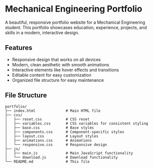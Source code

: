 # Mechanical Engineering Portfolio

A beautiful, responsive portfolio website for a Mechanical Engineering student. This portfolio showcases education, experience, projects, and skills in a modern, interactive design.

## Features

- Responsive design that works on all devices
- Modern, clean aesthetic with smooth animations
- Interactive elements like hover effects and transitions
- Editable content for easy customization
- Organized file structure for easy maintenance

## File Structure

```
portfolio/
├── index.html              # Main HTML file
├── css/
│   ├── reset.css           # CSS reset
│   ├── variables.css       # CSS variables for consistent styling
│   ├── base.css            # Base styles
│   ├── components.css      # Component-specific styles
│   ├── layout.css          # Layout styles
│   ├── animations.css      # Animations
│   └── responsive.css      # Responsive design
├── js/
│   ├── main.js             # Main JavaScript functionality
│   └── download.js         # Download functionality
└── README.md               # This file
```
